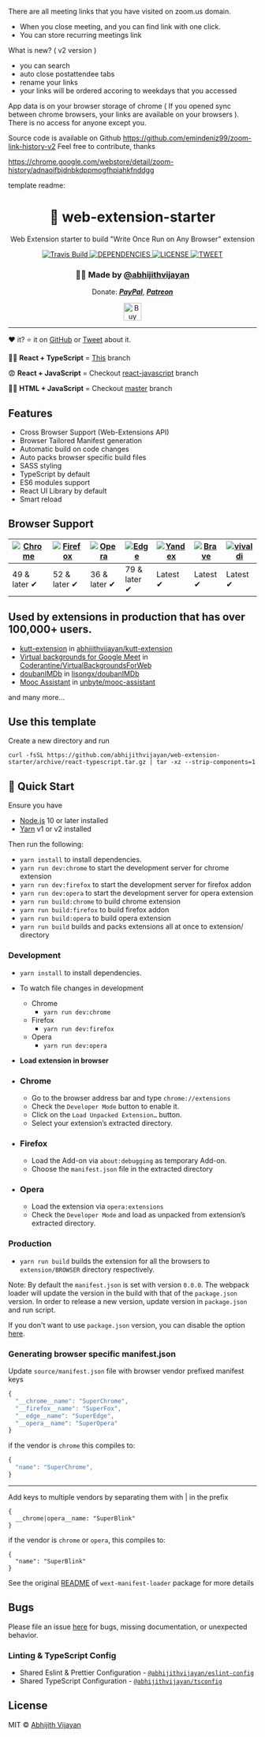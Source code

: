 There are all meeting links that you have visited on zoom.us domain.

- When you close meeting, and you can find link with one click.
- You can store recurring meetings link

What is new? ( v2 version )
- you can search
- auto close postattendee tabs
- rename your links
- your links will be ordered accoring to weekdays that you accessed

App data is on your browser storage of chrome ( If you opened sync between chrome browsers, your links are available on your browsers ). There is no access for anyone except you.

Source code is available on Github
https://github.com/emindeniz99/zoom-link-history-v2
Feel free to contribute, thanks

https://chrome.google.com/webstore/detail/zoom-history/adnaoifbjdnbkdppmogfhpiahkfnddgg     




template readme:     

<h1 align="center">🚀 web-extension-starter</h1>
<p align="center">Web Extension starter to build "Write Once Run on Any Browser" extension</p>
<div align="center">
  <a href="https://travis-ci.com/abhijithvijayan/web-extension-starter">
    <img src="https://travis-ci.com/abhijithvijayan/web-extension-starter.svg?branch=react-typescript" alt="Travis Build" />
  </a>
  </a>
  <a href="https://david-dm.org/abhijithvijayan/web-extension-starter">
    <img src="https://img.shields.io/david/abhijithvijayan/web-extension-starter.svg?colorB=orange" alt="DEPENDENCIES" />
  </a>
  <a href="https://github.com/abhijithvijayan/web-extension-starter/blob/master/LICENSE">
    <img src="https://img.shields.io/github/license/abhijithvijayan/web-extension-starter.svg" alt="LICENSE" />
  </a>
  <a href="https://twitter.com/intent/tweet?text=Check%20out%20web-extension-starter%21%20by%20%40_abhijithv%0A%0AWeb%20Extension%20starter%20to%20build%20%22Write%20Once%20Run%20on%20Any%20Browser%22%20extension.%20https%3A%2F%2Fgithub.com%2Fabhijithvijayan%2Fweb-extension-starter%0A%0A%23javascript%20%23react%20%23typescript%20%23sass%20%23webextension%20%23chrome%20%23firefox%20%23opera">
     <img src="https://img.shields.io/twitter/url/http/shields.io.svg?style=social" alt="TWEET" />
  </a>
</div>
<h3 align="center">🙋‍♂️ Made by <a href="https://twitter.com/_abhijithv">@abhijithvijayan</a></h3>
<p align="center">
  Donate:
  <a href="https://www.paypal.me/iamabhijithvijayan" target='_blank'><i><b>PayPal</b></i></a>,
  <a href="https://www.patreon.com/abhijithvijayan" target='_blank'><i><b>Patreon</b></i></a>
</p>
<p align="center">
  <a href='https://www.buymeacoffee.com/abhijithvijayan' target='_blank'>
    <img height='36' style='border:0px;height:36px;' src='https://bmc-cdn.nyc3.digitaloceanspaces.com/BMC-button-images/custom_images/orange_img.png' border='0' alt='Buy Me a Coffee' />
  </a>
</p>
<hr />

❤️ it? ⭐️ it on [GitHub](https://github.com/abhijithvijayan/web-extension-starter) or [Tweet](https://twitter.com/intent/tweet?text=Check%20out%20web-extension-starter%21%20by%20%40_abhijithv%0A%0AWeb%20Extension%20starter%20to%20build%20%22Write%20Once%20Run%20on%20Any%20Browser%22%20extension.%20https%3A%2F%2Fgithub.com%2Fabhijithvijayan%2Fweb-extension-starter%0A%0A%23javascript%20%23react%20%23typescript%20%23sass%20%23webextension%20%23chrome%20%23firefox%20%23opera) about it.

🧙‍♂️ **React + TypeScript** = [This](https://github.com/abhijithvijayan/web-extension-starter/tree/react-typescript) branch

😨 **React + JavaScript** = Checkout [react-javascript](https://github.com/abhijithvijayan/web-extension-starter/tree/react-javascript) branch

👶🏼 **HTML + JavaScript** = Checkout [master](https://github.com/abhijithvijayan/web-extension-starter/tree/master) branch

## Features

- Cross Browser Support (Web-Extensions API)
- Browser Tailored Manifest generation
- Automatic build on code changes
- Auto packs browser specific build files
- SASS styling
- TypeScript by default
- ES6 modules support
- React UI Library by default
- Smart reload

## Browser Support

| [![Chrome](https://raw.github.com/alrra/browser-logos/master/src/chrome/chrome_48x48.png)](/) | [![Firefox](https://raw.github.com/alrra/browser-logos/master/src/firefox/firefox_48x48.png)](/) | [![Opera](https://raw.github.com/alrra/browser-logos/master/src/opera/opera_48x48.png)](/) | [![Edge](https://raw.github.com/alrra/browser-logos/master/src/edge/edge_48x48.png)](/) | [![Yandex](https://raw.github.com/alrra/browser-logos/master/src/yandex/yandex_48x48.png)](/) | [![Brave](https://raw.github.com/alrra/browser-logos/master/src/brave/brave_48x48.png)](/) | [![vivaldi](https://raw.github.com/alrra/browser-logos/master/src/vivaldi/vivaldi_48x48.png)](/) |
| --------------------------------------------------------------------------------------------- | ------------------------------------------------------------------------------------------------ | ------------------------------------------------------------------------------------------ | --------------------------------------------------------------------------------------- | --------------------------------------------------------------------------------------------- | ------------------------------------------------------------------------------------------ | ------------------------------------------------------------------------------------------------ |
| 49 & later ✔                                                                                  | 52 & later ✔                                                                                     | 36 & later ✔                                                                               | 79 & later ✔                                                                            | Latest ✔                                                                                      | Latest ✔                                                                                   | Latest ✔                                                                                         |

## Used by extensions in production that has over 100,000+ users.

- [kutt-extension](https://chrome.google.com/webstore/detail/kutt/pklakpjfiegjacoppcodencchehlfnpd) in [abhijithvijayan/kutt-extension](https://github.com/abhijithvijayan/kutt-extension)
- [Virtual backgrounds for Google Meet](https://chrome.google.com/webstore/detail/virtual-backgrounds-for-g/ghlkgnalbbkgpdlodjlackgjehofahoc) in [Coderantine/VirtualBackgroundsForWeb](https://github.com/Coderantine/VirtualBackgroundsForWeb)
- [doubanIMDb](https://chrome.google.com/webstore/detail/doubanimdb/nfibbjnhkbjlgjaojglmmibdjicidini) in [lisongx/doubanIMDb](https://github.com/lisongx/doubanIMDb)
- [Mooc Assistant](https://chrome.google.com/webstore/detail/mooc-assistant/oebggekgendmoeedkkdkdcdbmfbfeldc) in [unbyte/mooc-assistant](https://github.com/unbyte/mooc-assistant)

and many more...

## Use this template

Create a new directory and run

```
curl -fsSL https://github.com/abhijithvijayan/web-extension-starter/archive/react-typescript.tar.gz | tar -xz --strip-components=1
```

## 🚀 Quick Start

Ensure you have

- [Node.js](https://nodejs.org) 10 or later installed
- [Yarn](https://yarnpkg.com) v1 or v2 installed

Then run the following:

- `yarn install` to install dependencies.
- `yarn run dev:chrome` to start the development server for chrome extension
- `yarn run dev:firefox` to start the development server for firefox addon
- `yarn run dev:opera` to start the development server for opera extension
- `yarn run build:chrome` to build chrome extension
- `yarn run build:firefox` to build firefox addon
- `yarn run build:opera` to build opera extension
- `yarn run build` builds and packs extensions all at once to extension/ directory

### Development

- `yarn install` to install dependencies.
- To watch file changes in development

  - Chrome
    - `yarn run dev:chrome`
  - Firefox
    - `yarn run dev:firefox`
  - Opera
    - `yarn run dev:opera`

- **Load extension in browser**

- ### Chrome

  - Go to the browser address bar and type `chrome://extensions`
  - Check the `Developer Mode` button to enable it.
  - Click on the `Load Unpacked Extension…` button.
  - Select your extension’s extracted directory.

- ### Firefox

  - Load the Add-on via `about:debugging` as temporary Add-on.
  - Choose the `manifest.json` file in the extracted directory

- ### Opera

  - Load the extension via `opera:extensions`
  - Check the `Developer Mode` and load as unpacked from extension’s extracted directory.

### Production

- `yarn run build` builds the extension for all the browsers to `extension/BROWSER` directory respectively.

Note: By default the `manifest.json` is set with version `0.0.0`. The webpack loader will update the version in the build with that of the `package.json` version. In order to release a new version, update version in `package.json` and run script.

If you don't want to use `package.json` version, you can disable the option [here](https://github.com/abhijithvijayan/web-extension-starter/blob/e10158c4a49948dea9fdca06592876d9ca04e028/webpack.config.js#L79).

### Generating browser specific manifest.json

Update `source/manifest.json` file with browser vendor prefixed manifest keys

```js
{
  "__chrome__name": "SuperChrome",
  "__firefox__name": "SuperFox",
  "__edge__name": "SuperEdge",
  "__opera__name": "SuperOpera"
}
```

if the vendor is `chrome` this compiles to:

```js
{
  "name": "SuperChrome",
}
```

---

Add keys to multiple vendors by separating them with | in the prefix

```
{
  __chrome|opera__name: "SuperBlink"
}
```

if the vendor is `chrome` or `opera`, this compiles to:

```
{
  "name": "SuperBlink"
}
```

See the original [README](https://github.com/abhijithvijayan/wext-manifest-loader) of `wext-manifest-loader` package for more details

## Bugs

Please file an issue [here](https://github.com/abhijithvijayan/web-extension-starter/issues/new) for bugs, missing documentation, or unexpected behavior.

### Linting & TypeScript Config

- Shared Eslint & Prettier Configuration - [`@abhijithvijayan/eslint-config`](https://www.npmjs.com/package/@abhijithvijayan/eslint-config)
- Shared TypeScript Configuration - [`@abhijithvijayan/tsconfig`](https://www.npmjs.com/package/@abhijithvijayan/tsconfig)

## License

MIT © [Abhijith Vijayan](https://abhijithvijayan.in)
